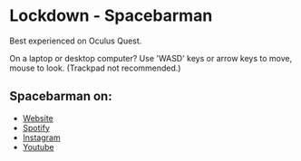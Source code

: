 # Lockdown - Spacebarman

Best experienced on Oculus Quest.

On a laptop or desktop computer?
Use 'WASD' keys or arrow keys to move, mouse to look.
(Trackpad not recommended.)

## Spacebarman on:
- [Website](http://www.spacebarman.com)
- [Spotify](https://open.spotify.com/artist/1o8zzq05yXKrsdQUrMzZdc?si=jPhNvlfGT7-gXL2Swik-hA)
- [Instagram](https://www.instagram.com/spacebarman)
- [Youtube](https://www.youtube.com/spacebarmanvideo)
